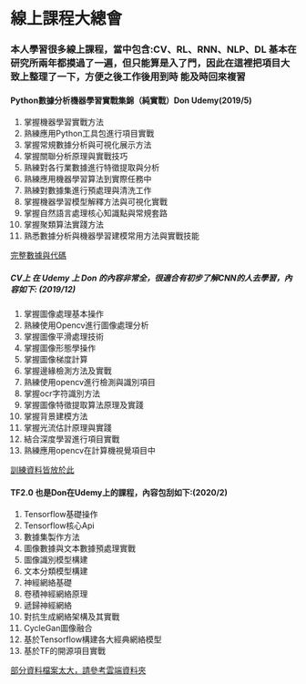# 線上課程大總會 

### 本人學習很多線上課程，當中包含:CV、RL、RNN、NLP、DL 基本在研究所兩年都摸過了一遍，但只能算是入了門，因此在這裡把項目大致上整理了一下，方便之後工作後用到時 能及時回來複習


#### Python數據分析機器學習實戰集錦（純實戰）Don Udemy(2019/5)
1. 掌握機器學習實戰方法
2. 熟練應用Python工具包進行項目實戰
3. 掌握常規數據分析與可視化展示方法
4. 掌握關聯分析原理與實戰技巧
5. 熟練對各行業數據進行特徵提取與分析
6. 熟練應用機器學習算法到實際任務中
7. 熟練對數據集進行預處理與清洗工作
8. 掌握機器學習模型解釋方法與可視化實戰
9. 掌握自然語言處理核心知識點與常規套路
10. 掌握聚類算法實踐方法
11. 熟悉數據分析與機器學習建模常用方法與實戰技能

[完整數據與代碼](https://drive.google.com/drive/folders/1yaYenTEPRxRGJsBE6ukWEg0GdnAYXvY5)

##### CV上 在 Udemy 上 Don 的內容非常全，很適合有初步了解CNN的人去學習，內容如下: (2019/12)
1. 掌握圖像處理基本操作
2. 熟練使用Opencv進行圖像處理分析
3. 掌握圖像平滑處理技術
4. 掌握圖像形態學操作
5. 掌握圖像梯度計算
6. 掌握邊緣檢測方法及實戰
7. 熟練使用opencv進行檢測與識別項目
8. 掌握ocr字符識別方法
9. 掌握圖像特徵提取算法原理及實踐
10. 掌握背景建模方法
11. 掌握光流估計原理與實踐
12. 結合深度學習進行項目實戰
13. 熟練應用opencv在計算機視覺項目中

[訓練資料皆放於此](https://drive.google.com/drive/folders/1sK8VCeufflZNR-KY7px9_Cz0HZjUFHoQ)

#### TF2.0 也是Don在Udemy上的課程，內容包刮如下:(2020/2)
1. Tensorflow基礎操作
2. Tensorflow核心Api
3. 數據集製作方法
4. 圖像數據與文本數據預處理實戰
5. 圖像識別模型構建
6. 文本分類模型構建
7. 神經網絡基礎
8. 卷積神經網絡原理
9. 遞歸神經網絡
10. 對抗生成網絡架構及其實戰
11. CycleGan圖像融合
12. 基於Tensorflow構建各大經典網絡模型
13. 基於TF的開源項目實戰

[部分資料檔案太大，請參考雲端資料夾](https://drive.google.com/drive/folders/1ikuNfBHtG52cAG1wPpsAKjU6BozVFWFY)
